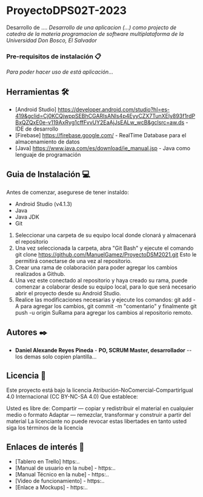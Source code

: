 # ProyectoDPS02T-2023
Desarrollo de ....
_Desarrollo de una aplicacion (...) como projecto de catedra de la materia programacion de software multiplataforma de la Universidad Don Bosco, El Salvador_

### Pre-requisitos de instalación 📋

_Para poder hacer uso de está aplicación..._

## Herramientas 🛠️

* [Android Studio] https://developer.android.com/studio?hl=es-419&gclid=Cj0KCQjwppSEBhCGARIsANIs4p4EyyCZX7TunXEly893f1rdPBxQZQxE0e-v119AxRyg1cffFvvUY2EaAjJsEALw_wcB&gclsrc=aw.ds - IDE de desarrollo
* [Firebase] https://firebase.google.com/ - RealTime Database para el almacenamiento de datos
* [Java] https://www.java.com/es/download/ie_manual.jsp - Java como lenguaje de programación

## Guia de Instalación 💻

Antes de comenzar, asegurese de tener instaldo:

* Android Studio (v4.1.3)
* Java
* Java JDK
* Git

1. Seleccionar una carpeta de su equipo local donde clonará y almacenará el repositorio
2. Una vez seleccionada la carpeta, abra "Git Bash" y ejecute el comando git clone https://github.com/ManuelGamez/ProyectoDSM2021.git Esto le permitirá conectarse de una vez al repositorio.
3. Crear una rama de colaboración para poder agregar los cambios realizados a Github.
4. Una vez este conectado al repositorio y haya creado su rama, puede comenzar a colaborar desde su equipo local, para lo que será necesario abrir el proyecto desde su Android Studio.
5. Realice las modificaciones necesarias y ejecute los comandos: git add -A para agregar los cambios, git commit -m "comentario" y finalmente git push -u origin SuRama para agregar los cambios al repositorio remoto.

## Autores ✒️

* **Daniel Alexande Reyes Pineda** - **PO, SCRUM Master, desarrollador**
-- los demas solo copien plantilla...

## Licencia 📄

Este proyecto está bajo la licencia Atribución-NoComercial-CompartirIgual 4.0 Internacional (CC BY-NC-SA 4.0)
Que establece:

Usted es libre de:
Compartir — copiar y redistribuir el material en cualquier medio o formato
Adaptar — remezclar, transformar y construir a partir del material
La licenciante no puede revocar estas libertades en tanto usted siga los términos de la licencia

## Enlaces de interés 👀

* [Tablero en Trello] https:..
* [Manual de usuario en la nube] - https:..
* [Manual Técnico en la nube] - https:..
* [Video de funcionamiento] - https:..
* [Enlace a Mockups] - https:..
